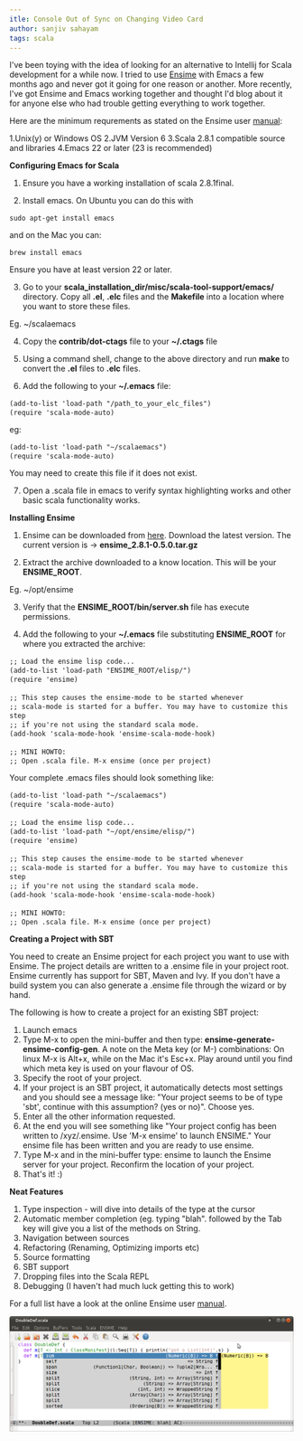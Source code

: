 ```yaml
---
itle: Console Out of Sync on Changing Video Card
author: sanjiv sahayam
tags: scala
---
```


I've been toying with the idea of looking for an alternative to Intellij for Scala development for a while now. I tried to use [Ensime](Ensime) with Emacs a few months ago and never got it going for one reason or another. More recently, I've got Ensime and Emacs working together and thought I'd blog about it for anyone else who had trouble getting everything to work together.

Here are the minimum requrements as stated on the Ensime user [manual](http://aemon.com/file_dump/ensime_manual.html):

1.Unix(y) or Windows OS
2.JVM Version 6
3.Scala 2.8.1 compatible source and libraries
4.Emacs 22 or later (23 is recommended)	


__Configuring Emacs for Scala__


1. Ensure you have a working installation of scala 2.8.1final.

2. Install emacs. On Ubuntu you can do this with

```
sudo apt-get install emacs
```

and on the Mac you can:

```
brew install emacs
```

Ensure you have at least version 22 or later.

3. Go to your __scala_installation_dir/misc/scala-tool-support/emacs/__ directory. Copy all __.el__, __.elc__ files and the __Makefile__ into a location where you want to store these files.

Eg. ~/scalaemacs

4. Copy the __contrib/dot-ctags__ file to your __~/.ctags__ file

5. Using a command shell, change to the above directory and run __make__ to convert the __.el__ files to __.elc__ files.

6. Add the following to your __~/.emacs__ file:

```
(add-to-list 'load-path "/path_to_your_elc_files")
(require 'scala-mode-auto)
```

eg:

```
(add-to-list 'load-path "~/scalaemacs")
(require 'scala-mode-auto)
```

You may need to create this file if it does not exist.

7. Open a .scala file in emacs to verify syntax highlighting works and other basic scala functionality works.

__Installing Ensime__

1. Ensime can be downloaded from [here](https://github.com/aemoncannon/ensime/downloads). Download the latest version. The current version is -> __ensime_2.8.1-0.5.0.tar.gz__

2. Extract the archive downloaded to a know location. This will be your __ENSIME_ROOT__.

Eg. ~/opt/ensime

3. Verify that the __ENSIME_ROOT/bin/server.sh__ file has execute permissions.

4. Add the following to your __~/.emacs__ file substituting __ENSIME_ROOT__ for where you extracted the archive:

```
;; Load the ensime lisp code...
(add-to-list 'load-path "ENSIME_ROOT/elisp/")
(require 'ensime)
 
;; This step causes the ensime-mode to be started whenever
;; scala-mode is started for a buffer. You may have to customize this step
;; if you're not using the standard scala mode.
(add-hook 'scala-mode-hook 'ensime-scala-mode-hook)
 
;; MINI HOWTO: 
;; Open .scala file. M-x ensime (once per project)
```

Your complete .emacs files should look something like:

```
(add-to-list 'load-path "~/scalaemacs")
(require 'scala-mode-auto)
 
;; Load the ensime lisp code...
(add-to-list 'load-path "~/opt/ensime/elisp/")
(require 'ensime)
 
;; This step causes the ensime-mode to be started whenever
;; scala-mode is started for a buffer. You may have to customize this step
;; if you're not using the standard scala mode.
(add-hook 'scala-mode-hook 'ensime-scala-mode-hook)
 
;; MINI HOWTO: 
;; Open .scala file. M-x ensime (once per project)
```

__Creating a Project with SBT__

You need to create an Ensime project for each project you want to use with Ensime. The project details are written to a .ensime file in your project root. Ensime currently has support for SBT, Maven and Ivy. If you don't have a build system you can also generate a .ensime file through the wizard or by hand.

The following is how to create a project for an existing SBT project:

1. Launch emacs
2. Type M-x to open the mini-buffer and then type: __ensime-generate-ensime-config-gen__. 
A note on the Meta key (or M-) combinations: On linux M-x is Alt+x, while on the Mac it's Esc+x. Play around until you find which meta key is used on your flavour of OS.
3. Specify the root of your project. 
4. If your project is an SBT project, it automatically detects most settings and you should see a message like:
"Your project seems to be of type 'sbt', continue with this assumption? (yes or no)". Choose yes.
5. Enter all the other information requested.
6. At the end you will see something like "Your project config has been written to /xyz/.ensime. Use 'M-x ensime' to launch ENSIME." Your ensime file has been written and you are ready to use ensime.
7. Type M-x and in the mini-buffer type: ensime to launch the Ensime server for your project. Reconfirm the location of your project.
8. That's it! :)

__Neat Features__


1. Type inspection - will dive into details of the type at the cursor
2. Automatic member completion (eg. typing "blah". followed by the Tab key will give you a list of the methods on String.
3. Navigation between sources
4. Refactoring (Renaming, Optimizing imports etc)
5. Source formatting
6. SBT support
7. Dropping files into the Scala REPL
8. Debugging (I haven't had much luck getting this to work)

For a full list have a look at the online Ensime user [manual](http://aemon.com/file_dump/ensime_manual.html).

![](https://github.com/ssanj/Blog/raw/master/ensimeWithEmacs/EnsimeAutoComplete.png "autocomplete")